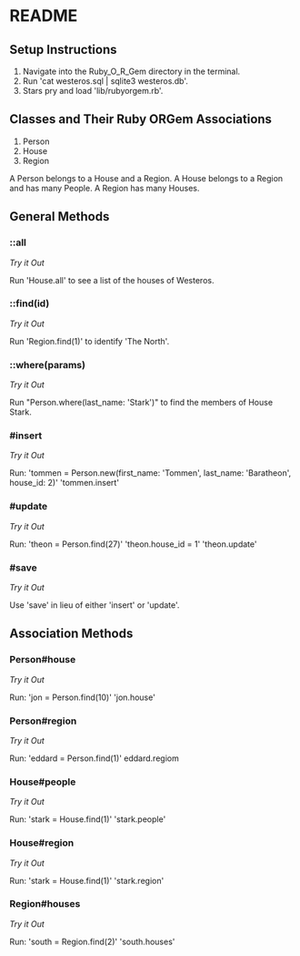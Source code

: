 # README

## Setup Instructions

1. Navigate into the Ruby_O_R_Gem directory in the terminal.
1. Run 'cat westeros.sql | sqlite3 westeros.db'.
1. Stars pry and load 'lib/rubyorgem.rb'.

## Classes and Their Ruby ORGem Associations

1. Person
1. House
1. Region

A Person belongs to a House and a Region.
A House belongs to a Region and has many People.
A Region has many Houses.

## General Methods

### ::all
*Try it Out*

Run 'House.all' to see a list of the houses of Westeros.

### ::find(id)
*Try it Out*

Run 'Region.find(1)' to identify 'The North'.

### ::where(params)
*Try it Out*

Run "Person.where(last_name: 'Stark')" to find the members of House Stark.

### #insert
*Try it Out*

Run:
'tommen = Person.new(first_name: 'Tommen', last_name: 'Baratheon', house_id: 2)'
'tommen.insert'

### #update
*Try it Out*

Run:
'theon = Person.find(27)'
'theon.house_id = 1'
'theon.update'

### #save
*Try it Out*

Use 'save' in lieu of either 'insert' or 'update'.

## Association Methods

### Person#house
*Try it Out*

Run:
'jon = Person.find(10)'
'jon.house'

### Person#region
*Try it Out*

Run:
'eddard = Person.find(1)'
eddard.regiom

### House#people
*Try it Out*

Run:
'stark = House.find(1)'
'stark.people'


### House#region
*Try it Out*

Run:
'stark = House.find(1)'
'stark.region'

### Region#houses
*Try it Out*

Run:
'south = Region.find(2)'
'south.houses'
